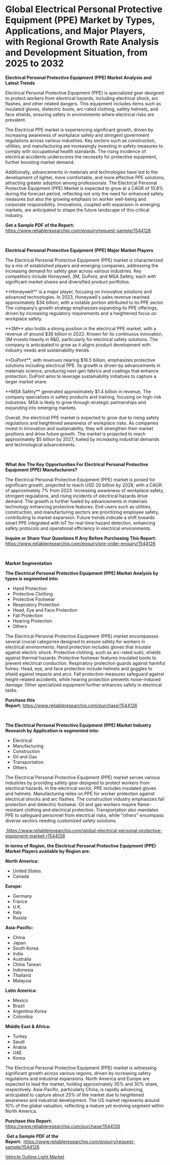<p><h1>Global Electrical Personal Protective Equipment (PPE) Market by Types, Applications, and Major Players, with Regional Growth Rate Analysis and Development Situation, from 2025 to 2032</h1></p><p><strong>Electrical Personal Protective Equipment (PPE) Market Analysis and Latest Trends</strong></p>
<p><p>Electrical Personal Protective Equipment (PPE) is specialized gear designed to protect workers from electrical hazards, including electrical shock, arc flashes, and other related dangers. This equipment includes items such as insulated gloves, dielectric boots, arc-rated clothing, safety helmets, and face shields, ensuring safety in environments where electrical risks are prevalent. </p><p>The Electrical PPE market is experiencing significant growth, driven by increasing awareness of workplace safety and stringent government regulations across various industries. Key sectors such as construction, utilities, and manufacturing are increasingly investing in safety measures to comply with occupational health standards. The rising incidence of electrical accidents underscores the necessity for protective equipment, further boosting market demand.</p><p>Additionally, advancements in materials and technologies have led to the development of lighter, more comfortable, and more effective PPE solutions, attracting greater adoption among professionals. The Electrical Personal Protective Equipment (PPE) Market is expected to grow at a CAGR of 10.8% during the forecast period, reflecting not only the need for enhanced safety measures but also the growing emphasis on worker well-being and corporate responsibility. Innovations, coupled with expansion in emerging markets, are anticipated to shape the future landscape of this critical industry.</p></p>
<p><strong>Get a Sample PDF of the Report:&nbsp;</strong> <a href="https://www.reliableresearchiq.com/enquiry/request-sample/1544126?utm_campaign=2384&utm_medium=2&utm_source=Github&utm_content=ia&utm_term=09022025&utm_id=electrical-personal-protective-equipment-ppe">https://www.reliableresearchiq.com/enquiry/request-sample/1544126</a></p>
<p>&nbsp;</p>
<p><strong>Electrical Personal Protective Equipment (PPE) Major Market Players</strong></p>
<p><p>The Electrical Personal Protective Equipment (PPE) market is characterized by a mix of established players and emerging companies, addressing the increasing demand for safety gear across various industries. Key competitors include Honeywell, 3M, DuPont, and MSA Safety, each with significant market shares and diversified product portfolios.</p><p>**Honeywell** is a major player, focusing on innovative solutions and advanced technologies. In 2023, Honeywell's sales revenue reached approximately $34 billion, with a notable portion attributed to its PPE sector. The company’s growth strategy emphasizes expanding its PPE offerings, driven by increasing regulatory requirements and a heightened focus on workplace safety.</p><p>**3M** also holds a strong position in the electrical PPE market, with a revenue of around $36 billion in 2022. Known for its continuous innovation, 3M invests heavily in R&D, particularly for electrical safety solutions. The company is anticipated to grow as it aligns product development with industry needs and sustainability trends.</p><p>**DuPont**, with revenues nearing $16.5 billion, emphasizes protective solutions including electrical PPE. Its growth is driven by advancements in materials science, producing next-gen fabrics and coatings that enhance protection. DuPont aims to leverage sustainability initiatives to capture a larger market share.</p><p>**MSA Safety** generated approximately $1.4 billion in revenue. The company specializes in safety products and training, focusing on high-risk industries. MSA is likely to grow through strategic partnerships and expanding into emerging markets.</p><p>Overall, the electrical PPE market is expected to grow due to rising safety regulations and heightened awareness of workplace risks. As companies invest in innovation and sustainability, they will strengthen their market positions and drive future growth. The market is projected to reach approximately $5 billion by 2027, fueled by increasing industrial demands and technological advancements.</p></p>
<p>&nbsp;</p>
<p><strong>What Are The Key Opportunities For Electrical Personal Protective Equipment (PPE) Manufacturers?</strong></p>
<p><p>The Electrical Personal Protective Equipment (PPE) market is poised for significant growth, projected to reach USD 20 billion by 2028, with a CAGR of approximately 7% from 2023. Increasing awareness of workplace safety, stringent regulations, and rising incidents of electrical hazards drive demand. The growth is further fueled by advancements in materials technology enhancing protective features. End-users such as utilities, construction, and manufacturing sectors are prioritizing employee safety, contributing to market expansion. Future trends indicate a shift towards smart PPE integrated with IoT for real-time hazard detection, enhancing safety protocols and operational efficiency in electrical environments.</p></p>
<p><strong>Inquire or Share Your Questions If Any Before Purchasing This Report:</strong> <a href="https://www.reliableresearchiq.com/enquiry/pre-order-enquiry/1544126?utm_campaign=2384&utm_medium=2&utm_source=Github&utm_content=ia&utm_term=09022025&utm_id=electrical-personal-protective-equipment-ppe">https://www.reliableresearchiq.com/enquiry/pre-order-enquiry/1544126</a></p>
<p>&nbsp;</p>
<p><strong>Market Segmentation</strong></p>
<p><strong>The Electrical Personal Protective Equipment (PPE) Market Analysis by types is segmented into:</strong></p>
<p><ul><li>Hand Protection</li><li>Protective Clothing</li><li>Protective Footwear</li><li>Respiratory Protection</li><li>Head, Eye and Face Protection</li><li>Fall Protection</li><li>Hearing Protection</li><li>Others</li></ul></p>
<p><p>The Electrical Personal Protective Equipment (PPE) market encompasses several crucial categories designed to ensure safety for workers in electrical environments. Hand protection includes gloves that insulate against electric shock. Protective clothing, such as arc-rated suits, shields against thermal hazards. Protective footwear features insulated boots to prevent electrical conduction. Respiratory protection guards against harmful fumes. Head, eye, and face protection include helmets and goggles to shield against impacts and arcs. Fall protection measures safeguard against height-related accidents, while hearing protection prevents noise-induced damage. Other specialized equipment further enhances safety in electrical tasks.</p></p>
<p><strong>Purchase this Report:&nbsp;</strong><a href="https://www.reliableresearchiq.com/purchase/1544126?utm_campaign=2384&utm_medium=2&utm_source=Github&utm_content=ia&utm_term=09022025&utm_id=electrical-personal-protective-equipment-ppe">https://www.reliableresearchiq.com/purchase/1544126</a></p>
<p>&nbsp;</p>
<p><strong>The Electrical Personal Protective Equipment (PPE) Market Industry Research by Application is segmented into:</strong></p>
<p><ul><li>Electrical</li><li>Manufacturing</li><li>Construction</li><li>Oil and Gas</li><li>Transportation</li><li>Others</li></ul></p>
<p><p>The Electrical Personal Protective Equipment (PPE) market serves various industries by providing safety gear designed to protect workers from electrical hazards. In the electrical sector, PPE includes insulated gloves and helmets. Manufacturing relies on PPE for worker protection against electrical shocks and arc flashes. The construction industry emphasizes fall protection and dielectric footwear. Oil and gas workers require flame-resistant clothing and electrical protection. Transportation also mandates PPE to safeguard personnel from electrical risks, while "others" encompass diverse sectors needing customized safety solutions.</p></p>
<p><a href="https://www.reliableresearchiq.com/global-electrical-personal-protective-equipment-market-r1544126?utm_campaign=2384&utm_medium=2&utm_source=Github&utm_content=ia&utm_term=09022025&utm_id=electrical-personal-protective-equipment-ppe">&nbsp;https://www.reliableresearchiq.com/global-electrical-personal-protective-equipment-market-r1544126</a></p>
<p><strong>In terms of Region, the Electrical Personal Protective Equipment (PPE) Market Players available by Region are:</strong></p>
<p>
    <p> <strong> North America: </strong>
        <ul>
            <li>United States</li>
            <li>Canada</li>
        </ul>
        </p> 
    <p> <strong> Europe: </strong>
        <ul>
            <li>Germany</li>
            <li>France</li>
            <li>U.K.</li>
            <li>Italy</li>
            <li>Russia</li>
        </ul>
        </p> 
    <p> <strong> Asia-Pacific: </strong>
        <ul>
            <li>China</li>
            <li>Japan</li>
            <li>South Korea</li>
            <li>India</li>
            <li>Australia</li>
            <li>China Taiwan</li>
            <li>Indonesia</li>
            <li>Thailand</li>
            <li>Malaysia</li>
        </ul>
        </p> 
    <p> <strong> Latin America: </strong>
        <ul>
            <li>Mexico</li>
            <li>Brazil</li>
            <li>Argentina Korea</li>
            <li>Colombia</li>
        </ul>
        </p> 
    <p> <strong> Middle East & Africa: </strong>
        <ul>
            <li>Turkey</li>
            <li>Saudi</li>
            <li>Arabia</li>
            <li>UAE</li>
            <li>Korea</li>
        </ul>
    </p>
    </p>
<p><p>The Electrical Personal Protective Equipment (PPE) market is witnessing significant growth across various regions, driven by increasing safety regulations and industrial expansions. North America and Europe are expected to lead the market, holding approximately 35% and 30% share, respectively. Asia-Pacific, particularly China, is rapidly advancing, anticipated to capture about 25% of the market due to heightened awareness and industrial development. The US market represents around 10% of the global valuation, reflecting a mature yet evolving segment within North America.</p></p>
<p><strong>Purchase this Report: </strong><a href="https://www.reliableresearchiq.com/purchase/1544126?utm_campaign=2384&utm_medium=2&utm_source=Github&utm_content=ia&utm_term=09022025&utm_id=electrical-personal-protective-equipment-ppe">https://www.reliableresearchiq.com/purchase/1544126</a></p>
<p>&nbsp;<strong>Get a Sample PDF of the Report:&nbsp;&nbsp;</strong><a href="https://www.reliableresearchiq.com/enquiry/request-sample/1544126?utm_campaign=2384&utm_medium=2&utm_source=Github&utm_content=ia&utm_term=09022025&utm_id=electrical-personal-protective-equipment-ppe">https://www.reliableresearchiq.com/enquiry/request-sample/1544126</a></p>
<p><strong></strong></p>
<p><p><a href="https://github.com/bogganbillie6969/Market-Research-Report-List-1/blob/main/vehicle-outline-light-market.md?utm_campaign=2384&utm_medium=2&utm_source=Github&utm_content=ia&utm_term=09022025&utm_id=electrical-personal-protective-equipment-ppe">Vehicle Outline Light Market</a></p></p>